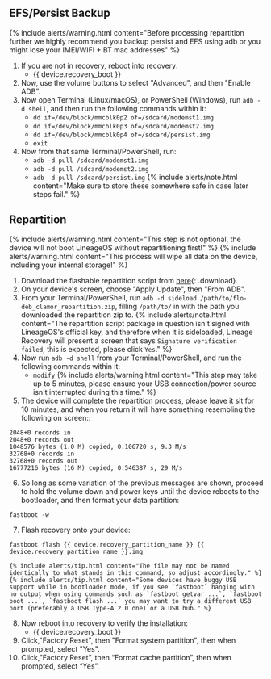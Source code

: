 ## EFS/Persist Backup

{% include alerts/warning.html content="Before processing repartition further we highly recommend you backup persist and EFS using adb or you might lose your IMEI/WIFI + BT mac addresses" %}
1. If you are not in recovery, reboot into recovery:
    * {{ device.recovery_boot }}
2. Now, use the volume buttons to select "Advanced", and then "Enable ADB".
3. Now open Terminal (Linux/macOS), or PowerShell (Windows), run `adb -d shell`, and then run the following commands within it:
    - `dd if=/dev/block/mmcblk0p2 of=/sdcard/modemst1.img`
    - `dd if=/dev/block/mmcblk0p3 of=/sdcard/modemst2.img`
    - `dd if=/dev/block/mmcblk0p4 of=/sdcard/persist.img`
    - `exit`
4. Now from that same Terminal/PowerShell, run:
    - `adb -d pull /sdcard/modemst1.img`
    - `adb -d pull /sdcard/modemst2.img`
    - `adb -d pull /sdcard/persist.img`
{% include alerts/note.html content="Make sure to store these somewhere safe in case later steps fail." %}

## Repartition
{% include alerts/warning.html content="This step is not optional, the device will not boot LineageOS without repartitioning first!" %}
{% include alerts/warning.html content="This process will wipe all data on the device, including your internal storage!" %}
1. Download the flashable repartition script from [here](https://blob.lineageos.org/downloads/flo-deb_clamor_repartition_20201203.zip){: .download}.
2. On your device's screen, choose "Apply Update", then "From ADB".
3. From your Terminal/PowerShell, run `adb -d sideload /path/to/flo-deb_clamor_repartition.zip`, filling `/path/to/` in with the path you downloaded the repartition zip to.
    {% include alerts/note.html content="The repartition script package in question isn't signed with LineageOS's official key, and therefore when it is sideloaded, Lineage Recovery will present a screen that says `Signature verification failed`, this is expected, please click `Yes`." %}
4. Now run `adb -d shell` from your Terminal/PowerShell, and run the following commands within it:
    - `modify`
    {% include alerts/warning.html content="This step may take up to 5 minutes, please ensure your USB connection/power source isn't interrupted during this time." %}
5. The device will complete the repartition process, please leave it sit for 10 minutes, and when you return it will have something resembling the following on screen::
```
2048+0 records in
2048+0 records out
1048576 bytes (1.0 M) copied, 0.106720 s, 9.3 M/s
32768+0 records in
32768+0 records out
16777216 bytes (16 M) copied, 0.546387 s, 29 M/s
```
6. So long as some variation of the previous messages are shown, proceed to hold the volume down and power keys until the device reboots to the bootloader, and then format your data partition:
```
fastboot -w
```
7. Flash recovery onto your device:
```
fastboot flash {{ device.recovery_partition_name }} {{ device.recovery_partition_name }}.img
```
    {% include alerts/tip.html content="The file may not be named identically to what stands in this command, so adjust accordingly." %}
    {% include alerts/tip.html content="Some devices have buggy USB support while in bootloader mode, if you see `fastboot` hanging with no output when using commands such as `fastboot getvar ...`, `fastboot boot ...`, `fastboot flash ...` you may want to try a different USB port (preferably a USB Type-A 2.0 one) or a USB hub." %}
8. Now reboot into recovery to verify the installation:
    * {{ device.recovery_boot }}
9. Click,"Factory Reset", then "Format system partition", then when prompted, select "Yes".
10. Click,”Factory Reset”, then “Format cache partition”, then when prompted, select “Yes”.

